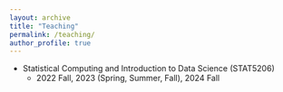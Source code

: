 ```yaml
---
layout: archive
title: "Teaching"
permalink: /teaching/
author_profile: true
---
```


- Statistical Computing and Introduction to Data Science (STAT5206)
  - 2022 Fall, 2023 (Spring, Summer, Fall), 2024 Fall
